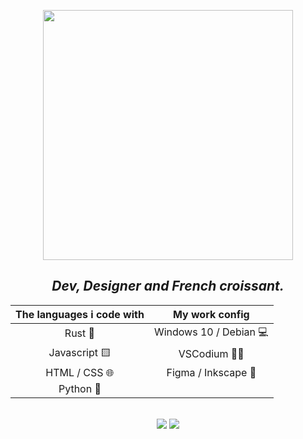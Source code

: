 <div align="center">

[<img width=400 src="https://kelbazz.github.io/assets/svg/loko_graph.svg">](https://kelbazz.github.io)
## _Dev, Designer and French croissant._

| The languages i code with |      My work config      |
|:-------------------------:|:------------------------:|
|          Rust 🦀          |  Windows 10 / Debian 💻 |
|       Javascript 🟨       |       VSCodium 👨‍💻       |
|       HTML / CSS 🌐       |   Figma / Inkscape 🎨   |
|         Python 🐍         |  <!--      yay      -->  |

<br />

<img src="https://github-readme-stats.vercel.app/api?username=kelbazz&hide_rank=true&show_icons=true&include_all_commits=true&line_height=25&hide_border=true&bg_color=0f1020&text_color=0099ff&icon_color=0099ff&title_color=0099ff&custom_title=My%20stats%20on%20Github" />

<img src="https://github-readme-stats.vercel.app/api/top-langs?username=kelbazz&langs_count=8&layout=compact&hide_border=true&bg_color=0f1020&text_color=0099ff&icon_color=0099ff&title_color=0099ff&custom_title=In%20what%20languages%20do%20I%20code%20?" />

</div>
